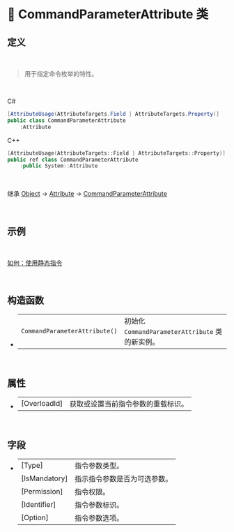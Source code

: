 # 🔖 CommandParameterAttribute 类

## 定义

<br>

> 用于指定命令枚举的特性。

<br>

C#
```csharp
[AttributeUsage(AttributeTargets.Field | AttributeTargets.Property)]
public class CommandParameterAttribute
    :Attribute
```
C++
```cpp
[AttributeUsage(AttributeTargets::Field | AttributeTargets::Property)]
public ref class CommandParameterAttribute
    :public System::Attribute
```
<br>

继承 [Object](https://docs.microsoft.com/zh-cn/DotNET/api/system.object?view=net-6.0) → [Attribute](https://docs.microsoft.com/zh-cn/DotNET/api/system.attribute?view=net-6.0) → [CommandParameterAttribute](zh_CN/NET/APIs/Namespace/LLNET.DynamicCommand/Class/CommandParameterAttribute/CommandParameterAttribute.md)
   
<br>

## 示例

<br>

[如何：使用静态指令](../../../../HowTo/Static_DynamicCommand.md)

<br>

## 构造函数
- 
    |||
    |-|-|
    |`CommandParameterAttribute()`|初始化 `CommandParameterAttribute` 类的新实例。|

<br>

##  属性
- 
    |||
    |-|-|
    |[OverloadId]|获取或设置当前指令参数的重载标识。|

<br>

##  字段
- 
    |||
    |-|-|
    |[Type]|指令参数类型。|
    |[IsMandatory]|指示指令参数是否为可选参数。|
    |[Permission]|指令权限。|
    |[Identifier]|指令参数标识。|
    |[Option]|指令参数选项。|

<br>


